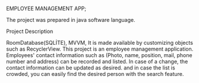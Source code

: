 EMPLOYEE MANAGEMENT APP;

The project was prepared in java software language.

Project Description

RoomDatabase(SQLİTE), MVVM, It is made available by customizing objects such as RecyclerView. 
This project is an employee management application. Employees' contact information such as (Photo, name, position, mail, phone number and address) can be recorded and listed. In case of a change, the contact information can be updated as desired. and in case the list is crowded, you can easily find the desired person with the search feature.
